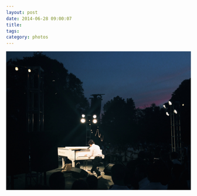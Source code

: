 ```yaml
---
layout: post
date: 2014-06-28 09:00:07
title: 
tags:
category: photos
---
```


![title](/assets/photoblog/ben-folds.jpg)